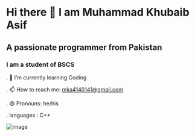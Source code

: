 # Hi there 👋 I am Muhammad Khubaib Asif 
##    A passionate programmer from Pakistan
###   I am a student of BSCS





. 🌱 I’m currently learning Coding

  
. 📫 How to reach me: mka4140141@gmail.com


. 😄 Pronouns: he/his


.  languages : C++  

![image](https://github.com/user-attachments/assets/355f7833-d2ca-4074-8d61-a1c62bbc69a2)



     





